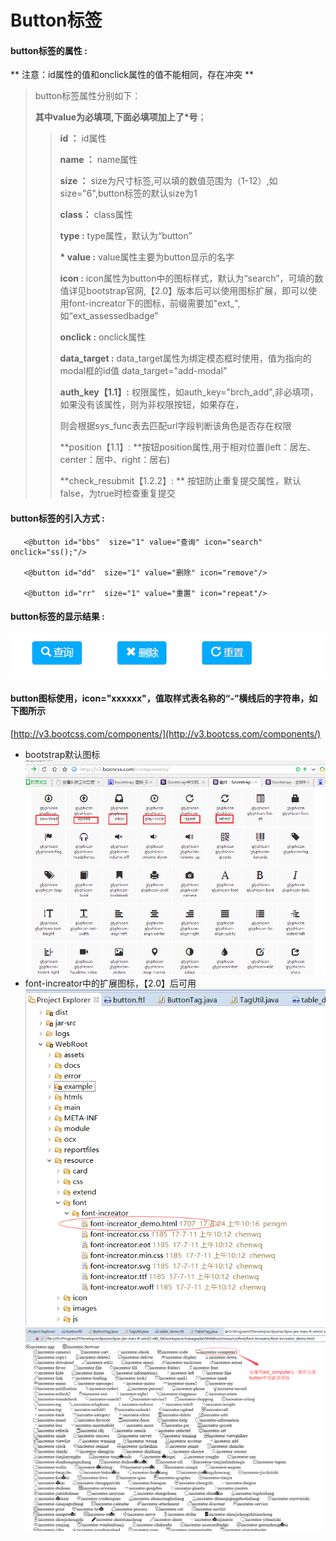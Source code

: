 # Button**标签**

#### button**标签的属性 :**
** 注意：id属性的值和onclick属性的值不能相同，存在冲突 **
> button标签属性分别如下：
>
> **其中value为必填项,下面必填项加上了\*号**；
>
> > **id ：** id属性
> >
> > **name ：** name属性
> >
> > **size ：** size为尺寸标签,可以填的数值范围为（1-12）,如size="6",button标签的默认size为1
> >
> > **class：** class属性
> >
> > **type :** type属性，默认为“button”
> >
> > **\* value :** value属性主要为button显示的名字
> >
> > **icon :** icon属性为button中的图标样式，默认为“search”，可填的数值详见bootstrap官网,【2.0】版本后可以使用图标扩展，即可以使用font-increator下的图标，前缀需要加"ext_",如“ext_assessedbadge”
> >
> > **onclick :** onclick属性
> >
> > **data\_target :** data\_target属性为绑定模态框时使用，值为指向的modal框的id值 data\_target="add-modal"
> >
> > **auth\_key【1.1】:** 权限属性，如auth\_key="brch\_add",非必填项，如果没有该属性，则为非权限按钮，如果存在，
> >
> > 则会根据sys\_func表去匹配url字段判断该角色是否存在权限
> >
> > **position【1.1】: **按钮position属性,用于相对位置\(left：居左、center：居中、right：居右\)
>>
> > **check_resubmit【1.2.2】: ** 按钮防止重复提交属性，默认false，为true时检查重复提交

#### button标签的引入方式 :

```
   <@button id="bbs"  size="1" value="查询" icon="search" onclick="ss();"/>

   <@button id="dd"  size="1" value="删除" icon="remove"/>

   <@button id="rr"  size="1" value="重置" icon="repeat"/>
```

#### button标签的显示结果 :

![](/assets/button.png)

#### button图标使用，icon="xxxxxx"，值取样式表名称的“-”横线后的字符串，如下图所示

[http://v3.bootcss.com/components/](http://v3.bootcss.com/components/)
* bootstrap默认图标
![](/assets/icon-font03.png)
* font-increator中的扩展图标，【2.0】后可用
![](/assets/button1.png)
![](/assets/button2.png)

